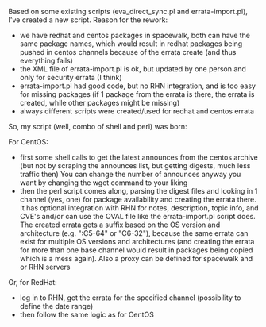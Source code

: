 Based on some existing scripts (eva_direct_sync.pl and errata-import.pl), I've
created a new script. Reason for the rework:
- we have redhat and centos packages in spacewalk, both can have the same
  package names, which would result in redhat packages being pushed in centos
  channels because of the errata create (and thus everything fails)
- the XML file of errata-import.pl is ok, but updated by one person and only
  for security errata (I think)
- errata-import.pl had good code, but no RHN integration, and is too easy
  for missing packages (if 1 package from the errata is there, the errata is
  created, while other packages might be missing)
- always different scripts were created/used for redhat and centos errata

So, my script (well, combo of shell and perl) was born:

For CentOS:
- first some shell calls to get the latest announces from the centos archive
  (but not by scraping the announces list, but getting digests, much less
  traffic then)
  You can change the number of announces anyway you want by changing the
  wget command to your liking
- then the perl script comes along, parsing the digest files and looking in 1
  channel (yes, one) for package availability and creating the errata there.
  It has optional integration with RHN for notes, description, topic info, and
  CVE's and/or can use the OVAL file like the errata-import.pl script does.
  The created errata gets a suffix based on the OS version and architecture
  (e.g. ":C5-64" or "C6-32"), because the same errata can exist for multiple
  OS versions and architectures (and creating the errata for more than one
  base channel would result in packages being copied which is a mess again).
  Also a proxy can be defined for spacewalk and or RHN servers

Or, for RedHat:
- log in to RHN, get the errata for the specified channel
  (possibility to define the date range)
- then follow the same logic as for CentOS
